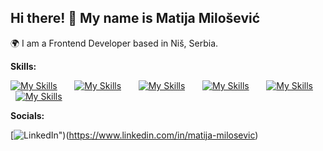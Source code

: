 ## Hi there! 👋 My name is Matija Milošević

🌍 I am a Frontend Developer based in Niš, Serbia.

**Skills:**

[![My Skills](https://skillicons.dev/icons?i=html,css)](https://skillicons.dev) &nbsp; &nbsp; &nbsp; [![My Skills](https://skillicons.dev/icons?i=bootstrap,tailwind,sass)](https://skillicons.dev) &nbsp; &nbsp; &nbsp; [![My Skills](https://skillicons.dev/icons?i=js,ts)](https://skillicons.dev) &nbsp; &nbsp; &nbsp; [![My Skills](https://skillicons.dev/icons?i=angular,react)](https://skillicons.dev)  &nbsp; &nbsp; &nbsp; [![My Skills](https://skillicons.dev/icons?i=firebase)](https://skillicons.dev)  &nbsp; &nbsp; &nbsp; [![My Skills](https://skillicons.dev/icons?i=figma)](https://skillicons.dev) 

**Socials:**

[![LinkedIn](src="[https://www.logo.wine/a/logo/LinkedIn/LinkedIn-Logo.wine.svg)")(https://www.linkedin.com/in/matija-milosevic)

<!--
**matijars/matijars** is a ✨ _special_ ✨ repository because its `README.md` (this file) appears on your GitHub profile.


